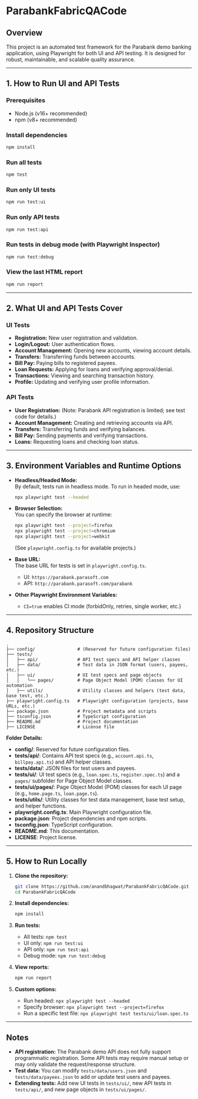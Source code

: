 # ParabankFabricQACode

## Overview

This project is an automated test framework for the Parabank demo banking application, using Playwright for both UI and API testing. It is designed for robust, maintainable, and scalable quality assurance.

---

## 1. How to Run UI and API Tests

### Prerequisites

- Node.js (v16+ recommended)
- npm (v8+ recommended)

### Install dependencies

```bash
npm install
```

### Run all tests

```bash
npm test
```

### Run only UI tests

```bash
npm run test:ui
```

### Run only API tests

```bash
npm run test:api
```

### Run tests in debug mode (with Playwright Inspector)

```bash
npm run test:debug
```

### View the last HTML report

```bash
npm run report
```

---

## 2. What UI and API Tests Cover

### UI Tests

- **Registration:** New user registration and validation.
- **Login/Logout:** User authentication flows.
- **Account Management:** Opening new accounts, viewing account details.
- **Transfers:** Transferring funds between accounts.
- **Bill Pay:** Paying bills to registered payees.
- **Loan Requests:** Applying for loans and verifying approval/denial.
- **Transactions:** Viewing and searching transaction history.
- **Profile:** Updating and verifying user profile information.

### API Tests

- **User Registration:** (Note: Parabank API registration is limited; see test code for details.)
- **Account Management:** Creating and retrieving accounts via API.
- **Transfers:** Transferring funds and verifying balances.
- **Bill Pay:** Sending payments and verifying transactions.
- **Loans:** Requesting loans and checking loan status.

---

## 3. Environment Variables and Runtime Options

- **Headless/Headed Mode:**  
  By default, tests run in headless mode. To run in headed mode, use:
  ```bash
  npx playwright test --headed
  ```
- **Browser Selection:**  
  You can specify the browser at runtime:
  ```bash
  npx playwright test --project=firefox
  npx playwright test --project=chromium
  npx playwright test --project=webkit
  ```
  (See `playwright.config.ts` for available projects.)

- **Base URL:**  
  The base URL for tests is set in `playwright.config.ts`.  
  - UI: `https://parabank.parasoft.com`
  - API: `http://parabank.parasoft.com/parabank`

- **Other Playwright Environment Variables:**  
  - `CI=true` enables CI mode (forbidOnly, retries, single worker, etc.)

---

## 4. Repository Structure

```
.
├── config/                # (Reserved for future configuration files)
├── tests/
│   ├── api/               # API test specs and API helper classes
│   ├── data/              # Test data in JSON format (users, payees, etc.)
│   ├── ui/                # UI test specs and page objects
│   │   └── pages/         # Page Object Model (POM) classes for UI automation
│   ├── utils/             # Utility classes and helpers (test data, base test, etc.)
├── playwright.config.ts   # Playwright configuration (projects, base URLs, etc.)
├── package.json           # Project metadata and scripts
├── tsconfig.json          # TypeScript configuration
├── README.md              # Project documentation
├── LICENSE                # License file
```

**Folder Details:**

- **config/**: Reserved for future configuration files.
- **tests/api/**: Contains API test specs (e.g., `account.api.ts`, `billpay.api.ts`) and API helper classes.
- **tests/data/**: JSON files for test users and payees.
- **tests/ui/**: UI test specs (e.g., `loan.spec.ts`, `register.spec.ts`) and a `pages/` subfolder for Page Object Model classes.
- **tests/ui/pages/**: Page Object Model (POM) classes for each UI page (e.g., `home.page.ts`, `loan.page.ts`).
- **tests/utils/**: Utility classes for test data management, base test setup, and helper functions.
- **playwright.config.ts**: Main Playwright configuration file.
- **package.json**: Project dependencies and npm scripts.
- **tsconfig.json**: TypeScript configuration.
- **README.md**: This documentation.
- **LICENSE**: Project license.

---

## 5. How to Run Locally

1. **Clone the repository:**
   ```bash
   git clone https://github.com/anandbhagwat/ParabankFabricQACode.git
   cd ParabankFabricQACode
   ```

2. **Install dependencies:**
   ```bash
   npm install
   ```

3. **Run tests:**
   - All tests: `npm test`
   - UI only: `npm run test:ui`
   - API only: `npm run test:api`
   - Debug mode: `npm run test:debug`

4. **View reports:**
   ```bash
   npm run report
   ```

5. **Custom options:**
   - Run headed: `npx playwright test --headed`
   - Specify browser: `npx playwright test --project=firefox`
   - Run a specific test file: `npx playwright test tests/ui/loan.spec.ts`

---

## Notes

- **API registration:** The Parabank demo API does not fully support programmatic registration. Some API tests may require manual setup or may only validate the request/response structure.
- **Test data:** You can modify `tests/data/users.json` and `tests/data/payees.json` to add or update test users and payees.
- **Extending tests:** Add new UI tests in `tests/ui/`, new API tests in `tests/api/`, and new page objects in `tests/ui/pages/`.